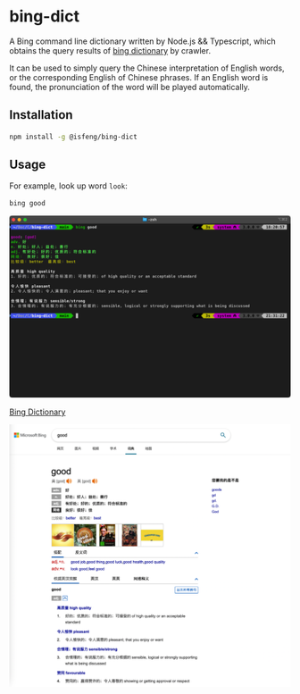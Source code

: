 # bing-dict

A Bing command line dictionary written by Node.js && Typescript, which obtains the query results of [bing dictionary](https://cn.bing.com/dict/) by crawler.

It can be used to simply query the Chinese interpretation of English words, or the corresponding English of Chinese phrases. If an English word is found, the pronunciation of the word will be played automatically.

## Installation

```bash
npm install -g @isfeng/bing-dict
```

## Usage

For example, look up word `look`:

```bash
bing good
```

![good](https://raw.githubusercontent.com/tisfeng/ImageBed/main/uPic/wG8veI-1658410317.png)


[Bing Dictionary](https://cn.bing.com/dict/search?q=good)

![](https://raw.githubusercontent.com/tisfeng/ImageBed/main/uPic/8R3a60-1658410447.png)
